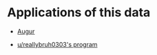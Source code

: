 # Applications of this data

- [Augur](https://girkovarpa.itch.io/augur)

- [u/reallybruh0303's program](https://old.reddit.com/r/illustrativeDNA/comments/vgsxmy/a_tool_to_prediction_the_eyecolor_for_those_with/)